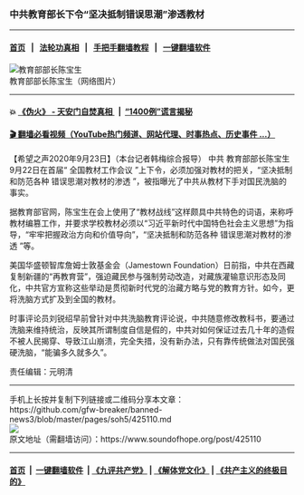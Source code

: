 ### 中共教育部长下令“坚决抵制错误思潮”渗透教材
------------------------

#### [首页](https://github.com/gfw-breaker/banned-news3/blob/master/README.md) &nbsp;&nbsp;|&nbsp;&nbsp; [法轮功真相](https://github.com/begood0513/basic/blob/master/README.md)  &nbsp;&nbsp;|&nbsp;&nbsp; [手把手翻墙教程](https://github.com/gfw-breaker/guides/wiki)  &nbsp;&nbsp;|&nbsp;&nbsp; [一键翻墙软件](https://github.com/gfw-breaker/nogfw/blob/master/README.md)  



<div><img alt="教育部部长陈宝生" src="https://img.soundofhope.org/2020-09/40df57d5befc56ef84ad33c137ddcb16-1600910326457.jpg"/>
<br/><figcaption class="caption">
 教育部部长陈宝生（网络图片）
</figcaption></div><hr/>

#### 💥 [《伪火》 - 天安门自焚真相 ](http://158.247.195.190:10000/videos/blog/weihuo.html)&nbsp; |&nbsp; [“1400例”谎言揭秘  ](http://158.247.195.190:10000/videos/blog/jiexi1400.html)

#### [ 🎬  翻墙必看视频（YouTube热门频道、网站代理、时事热点、历史事件 ...）](https://github.com/gfw-breaker/links/blob/master/banned.md)

<div><div class="Content__Wrapper sc-1bvya0-0 grZQxZ">
 <p class="meta-top">
  <span class="meta">
   【希望之声2020年9月23日】（本台记者韩梅综合报导）
  </span>
  中共
  <ok href="/term/382876">
   教育部部长陈宝生
  </ok>
  9月22日在首届“
  <ok href="/term/382879">
   全国教材工作会议
  </ok>
  ”上下令，必须加强对教材的把关，“坚决抵制和防范各种
  <ok href="/term/382882">
   错误思潮对教材的渗透
  </ok>
  ”，被指曝光了中共从教材下手对国民洗脑的事实。
 </p>
 <p>
  据教育部官网，陈宝生在会上使用了“教材战线”这样颇具中共特色的词语，来称呼教材编篡工作，并要求学校教材必须以“习近平新时代中国特色社会主义思想”为指导，“牢牢把握政治方向和价值导向”，“坚决抵制和防范各种
  <ok href="/term/382882">
   错误思潮对教材的渗透
  </ok>
  ”等。
 </p>
 <div class="AD_Embed__Wrap-sc-1xslmin-0 igMuqX module desktop">
  <div>
  </div>
 </div>
 <p>
  美国华盛顿智库詹姆士敦基金会（Jamestown Foundation）日前指，中共在西藏复制新疆的“再教育营”，强迫藏民参与强制劳动改造，对藏族灌输意识形态及同化，中共官方宣称这些举动是贯彻新时代党的治藏方略与党的教育方针。如今，更将洗脑方式扩及到全国的教材。
 </p>
 <p>
  时事评论员刘锐绍早前曾针对中共洗脑教育评论说，中共随意修改教科书，要通过洗脑来维持统治，反映其所谓制度自信是假的，中共对如何保证过去几十年的造假不被人民揭穿、导致江山崩溃，完全失措，没有新办法，只有靠传统做法对国民强硬洗脑，“能骗多久就多久”。
 </p>
 <p class="meta-btm">
  责任编辑：元明清
 </p>
</div>
</div>
<hr/>
手机上长按并复制下列链接或二维码分享本文章：<br/>
https://github.com/gfw-breaker/banned-news3/blob/master/pages/soh5/425110.md <br/>
<a href='https://github.com/gfw-breaker/banned-news3/blob/master/pages/soh5/425110.md'><img src='https://github.com/gfw-breaker/banned-news3/blob/master/pages/soh5/425110.md.png'/></a> <br/>
原文地址（需翻墙访问）：https://www.soundofhope.org/post/425110


------------------------
#### [首页](https://github.com/gfw-breaker/banned-news3/blob/master/README.md) &nbsp;|&nbsp; [一键翻墙软件](https://github.com/gfw-breaker/nogfw/blob/master/README.md) &nbsp;| [《九评共产党》](https://github.com/gfw-breaker/9ping.md/blob/master/README.md#九评之一评共产党是什么) | [《解体党文化》](https://github.com/gfw-breaker/jtdwh.md/blob/master/README.md) | [《共产主义的终极目的》](https://github.com/gfw-breaker/gczydzjmd.md/blob/master/README.md)


<img src='http://gfw-breaker.win/banned-news3/pages/soh5/425110.md' width='0px' height='0px'/>